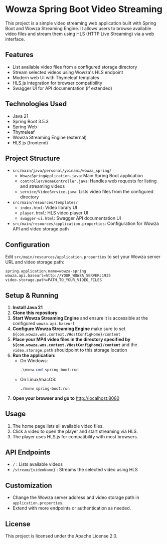 # Wowza Spring Boot Video Streaming

This project is a simple video streaming web application built with Spring Boot and Wowza Streaming Engine. It allows users to browse available video files and stream them using HLS (HTTP Live Streaming) via a web interface.

## Features

- List available video files from a configured storage directory
- Stream selected videos using Wowza's HLS endpoint
- Modern web UI with Thymeleaf templates
- HLS.js integration for browser compatibility
- Swagger UI for API documentation (if extended)

## Technologies Used

- Java 21
- Spring Boot 3.5.3
- Spring Web
- Thymeleaf
- Wowza Streaming Engine (external)
- HLS.js (frontend)

## Project Structure

- `src/main/java/personal/yoinami/wowza_spring/`
  - `WowzaSpringApplication.java`: Main Spring Boot application
  - `controller/HomeController.java`: Handles web requests for listing and streaming videos
  - `service/VideoService.java`: Lists video files from the configured directory
- `src/main/resources/templates/`
  - `index.html`: Video library UI
  - `player.html`: HLS video player UI
  - `swagger-ui.html`: Swagger API documentation UI
- `src/main/resources/application.properties`: Configuration for Wowza API and video storage path

## Configuration

Edit `src/main/resources/application.properties` to set your Wowza server URL and video storage path:

```
spring.application.name=wowza-spring
wowza.api.baseurl=http://YOUR_WOWZA_SERVER:1935
video.storage.path=PATH_TO_YOUR_VIDEO_FILES
```

## Setup & Running

1. **Install Java 21**
2. **Clone this repository**
3. **Start Wowza Streaming Engine** and ensure it is accessible at the configured `wowza.api.baseurl`
4. **Configure Wowza Streaming Engine** make sure to set `${com.wowza.wms.context.VHostConfigHome}/content`
5. **Place your MP4 video files in the directory specified by `${com.wowza.wms.context.VHostConfigHome}/content`** and the `video.storage.path` shouldpoint to this storage location
6. **Run the application:**
   - On Windows:
     ```powershell
     .\mvnw.cmd spring-boot:run
     ```
   - On Linux/macOS:
     ```sh
     ./mvnw spring-boot:run
     ```
7. **Open your browser and go to** [http://localhost:8080](http://localhost:8080)

## Usage

1. The home page lists all available video files.
2. Click a video to open the player and start streaming via HLS.
3. The player uses HLS.js for compatibility with most browsers.

## API Endpoints

- `/` : Lists available videos
- `/stream/{videoName}` : Streams the selected video using HLS

## Customization

- Change the Wowza server address and video storage path in `application.properties`.
- Extend with more endpoints or authentication as needed.

## License

This project is licensed under the Apache License 2.0.
